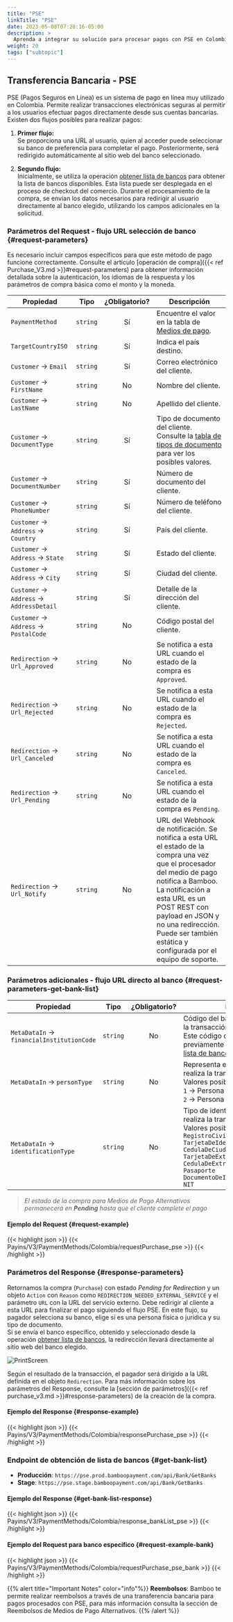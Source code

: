 ```yaml
---
title: "PSE"
linkTitle: "PSE"
date: 2023-05-08T07:28:16-05:00
description: >
  Aprenda a integrar su solución para procesar pagos con PSE en Colombia.
weight: 20
tags: ["subtopic"]
---
```


## Transferencia Bancaria - PSE
PSE (Pagos Seguros en Línea) es un sistema de pago en línea muy utilizado en Colombia. Permite realizar transacciones electrónicas seguras al permitir a los usuarios efectuar pagos directamente desde sus cuentas bancarias.
Existen dos flujos posibles para realizar pagos:

1. **Primer flujo:**  
   Se proporciona una URL al usuario, quien al acceder puede seleccionar su banco de preferencia para completar el pago. Posteriormente, será redirigido automáticamente al sitio web del banco seleccionado.

2. **Segundo flujo:**  
   Inicialmente, se utiliza la operación [obtener lista de bancos](/es/docs/payment-methods/colombia/co-apm-pse.html#request-parameters-get-bank-list) para obtener la lista de bancos disponibles. Esta lista puede ser desplegada en el proceso de checkout del comercio. Durante el procesamiento de la compra, se envían los datos necesarios para redirigir al usuario directamente al banco elegido, utilizando los campos adicionales en la solicitud.

### Parámetros del Request - flujo URL selección de banco {#request-parameters}
Es necesario incluir campos específicos para que este método de pago funcione correctamente. Consulte el artículo [operación de compra]({{< ref Purchase_V3.md >}}#request-parameters) para obtener información detallada sobre la autenticación, los idiomas de la respuesta y los parámetros de compra básica como el monto y la moneda.

| Propiedad | Tipo | ¿Obligatorio? | Descripción |
|---|:-:|:-:|---|
| `PaymentMethod` | `string` | Sí | Encuentre el valor en la tabla de [Medios de pago](/es/docs/payment-methods/colombia.html#payment-methods). |
| `TargetCountryISO` | `string` | Sí | Indica el país destino. |
| `Customer` → `Email` | `string` | Sí | Correo electrónico del cliente. |
| `Customer` → `FirstName` | `string` | No | Nombre del cliente. |
| `Customer` → `LastName` | `string` | No | Apellido del cliente. |
| `Customer` → `DocumentType` | `string` | Sí | Tipo de documento del cliente.<br>Consulte la [tabla de tipos de documento](/es/docs/payment-methods/colombia.html#document-types) para ver los posibles valores. |
| `Customer` → `DocumentNumber` | `string` | Sí | Número de documento del cliente. |
| `Customer` → `PhoneNumber` | `string` | Sí | Número de teléfono del cliente. |
| `Customer` → `Address` → `Country` | `string` | Sí | País del cliente. |
| `Customer` → `Address` → `State` | `string` | Sí | Estado del cliente. |
| `Customer` → `Address` → `City` | `string` | Sí | Ciudad del cliente. |
| `Customer` → `Address` → `AddressDetail` | `string` | Sí | Detalle de la dirección del cliente. |
| `Customer` → `Address` → `PostalCode` | `string` | No | Código postal del cliente. |
| `Redirection` → `Url_Approved` | `string` | No | Se notifica a esta URL cuando el estado de la compra es `Approved`. |
| `Redirection` → `Url_Rejected` | `string` | No | Se notifica a esta URL cuando el estado de la compra es `Rejected`. |
| `Redirection` → `Url_Canceled` | `string` | No | Se notifica a esta URL cuando el estado de la compra es `Canceled`. |
| `Redirection` → `Url_Pending` | `string` | No | Se notifica a esta URL cuando el estado de la compra es `Pending`. |
| `Redirection` → `Url_Notify` | `string` | No | URL del Webhook de notificación. Se notifica a esta URL el estado de la compra una vez que el procesador del medio de pago notifica a Bamboo. La notificación a esta URL es un POST REST con payload en JSON y no una redirección. Puede ser también estática y configurada por el equipo de soporte. |

### Parámetros adicionales - flujo URL directo al banco {#request-parameters-get-bank-list}
| Propiedad | Tipo | ¿Obligatorio? | Descripción |
|---|:-:|:-:|---|
| `MetaDataIn` → `financialInstitutionCode` | `string` | No | Código del banco donde se realizará la transacción.<br> Este código debe ser obtenido previamente desde el [endpoint de lista de bancos](/es/docs/payment-methods/colombia/co-apm-pse.html#get-bank-list)|
| `MetaDataIn` → `personType` | `string` | No | Representa el tipo de persona que realiza la transacción. <br>Valores posibles: <br>`1` → Persona Natural (individuos).<br> `2` → Persona Jurídica (empresas). |
| `MetaDataIn` → `identificationType` | `string` | No | Tipo de identificación del usuario que realiza la transacción.  <br>Valores posibles: <br>`RegistroCivilDeNacimiento`<br>`TarjetaDeIdentidad`<br>`CedulaDeCiudadania`<br>`TarjetaDeExtranjeria`<br>`CedulaDeExtranjeria`<br>`Pasaporte`	<br>`DocumentoDeIdentificacionExtranjero`<br>`NIT`|

> _El estado de la compra para Medios de Pago Alternativos permanecerá en **Pending** hasta que el cliente complete el pago_

#### Ejemplo del Request {#request-example}
{{< highlight json >}}
{{< Payins/V3/PaymentMethods/Colombia/requestPurchase_pse >}}
{{< /highlight >}}

### Parámetros del Response {#response-parameters}
Retornamos la compra (`Purchase`) con estado _Pending for Redirection_ y un objeto `Action` con `Reason` como `REDIRECTION_NEEDED_EXTERNAL_SERVICE` y el parámetro `URL` con la URL del servicio externo. Debe redirigir al cliente a esta URL para finalizar el pago siguiendo el flujo PSE. En este flujo, su pagador selecciona su banco, elige si es una persona física o jurídica y su tipo de documento.
<br> Si se envía el banco específico, obtenido y seleccionado desde la operación [obtener lista de bancos](/es/docs/payment-methods/colombia/co-apm-pse.html#request-parameters-get-bank-list), la redirección llevará directamente al sitio web del banco elegido.

![PrintScreen](/assets/PSE.png)

Según el resultado de la transacción, el pagador será dirigido a la URL definida en el objeto `Redirection`. Para más información sobre los parámetros del Response, consulte la [sección de parámetros]({{< ref purchase_v3.md >}}#response-parameters) de la creación de la compra.

#### Ejemplo del Response {#response-example}
{{< highlight json >}}
{{< Payins/V3/PaymentMethods/Colombia/responsePurchase_pse >}}
{{< /highlight >}}

### Endpoint de obtención de lista de bancos {#get-bank-list}

* **Producción**: `https://pse.prod.bamboopayment.com/api/Bank/GetBanks`
* **Stage**: `https://pse.stage.bamboopayment.com/api/Bank/GetBanks`

#### Ejemplo del Response {#get-bank-list-response}
{{< highlight json >}}
{{< Payins/V3/PaymentMethods/Colombia/response_bankList_pse >}}
{{< /highlight >}}

#### Ejemplo del Request para banco específico {#request-example-bank}
{{< highlight json >}}
{{< Payins/V3/PaymentMethods/Colombia/requestPurchase_pse_bank >}}
{{< /highlight >}}


{{% alert title="Important Notes" color="info"%}}
**Reembolsos**: Bamboo te permite realizar reembolsos a través de una transferencia bancaria para pagos procesados con PSE, para más información consulta la sección de Reembolsos de Medios de Pago Alternativos.
{{% /alert %}}